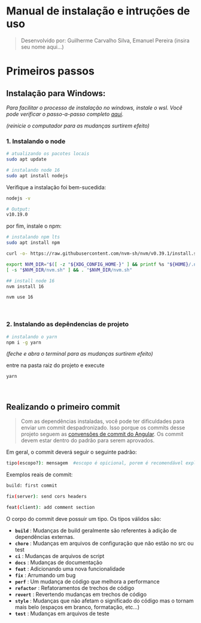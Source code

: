# **Manual de instalação e intruções de uso**

> Desenvolvido por: Guilherme Carvalho Silva, Emanuel Pereira (insira seu nome aqui...)

# Primeiros passos

## Instalação para Windows:

_Para facilitar o processo de instalação no windows, instale o wsl. Você pode verificar o passo-a-passo completo [aqui](https://pureinfotech.com/install-windows-subsystem-linux-2-windows-10/)._

_(reinicie o computador para as mudanças surtirem efeito)_

### 1. Instalando o node

```sh
# atualizando os pacotes locais
sudo apt update
```

```sh
# instalando node 16
sudo apt install nodejs
```

Verifique a instalação foi bem-sucedida:

```sh
nodejs -v
```

```sh
# Output:
v10.19.0
```

por fim, instale o npm:

```sh
# instalando npm lts
sudo apt install npm
```

```sh
curl -o- https://raw.githubusercontent.com/nvm-sh/nvm/v0.39.1/install.sh | bash
```

```sh
export NVM_DIR="$([ -z "${XDG_CONFIG_HOME-}" ] && printf %s "${HOME}/.nvm" || printf %s "${XDG_CONFIG_HOME}/nvm")"
[ -s "$NVM_DIR/nvm.sh" ] && . "$NVM_DIR/nvm.sh"
```

```sh
## install node 16
nvm install 16
```

```sh
nvm use 16
```

<br/>

### 2. Instalando as depêndencias de projeto

```sh
# instalando o yarn
npm i -g yarn
```

_(feche e abra o terminal para as mudanças surtirem efeito)_

entre na pasta raiz do projeto e execute

```sh
yarn
```

<br/>

## Realizando o primeiro commit

> Com as dependências instaladas, você pode ter dificuldades para enviar um commit despadronizado. Isso porque os commits desse projeto seguem as [convensões de commit do Angular](https://github.com/conventional-changelog/commitlint/tree/master/@commitlint/config-conventional#type-enum). Os commit devem estar dentro do padrão para serem aprovados.

Em geral, o commit deverá seguir o seguinte padrão:

```sh
tipo(escopo?): mensagem  #escopo é opicional, porem é recomendável explicitar se a mudança está no server ou client
```

Exemplos reais de commit:

```sh
build: first commit
```

```sh
fix(server): send cors headers
```

```sh
feat(client): add comment section
```

O corpo do commit deve possuir um tipo. Os tipos válidos são:

- **`build`** : Mudanças de build geralmente são referentes à adição de dependências externas.
- **`chore`** : Mudanças em arquivos de configuração que não estão no src ou test
- **`ci`** : Mudanças de arquivos de script
- **`docs`** : Mudanças de documentação
- **`feat`** : Adicionando uma nova funcionalidade
- **`fix`** : Arrumando um bug
- **`perf`** : Um mudança de código que melhora a performance
- **`refactor`** : Refatoramentos de trechos de código
- **`revert`** : Revertendo mudanças em trechos de código
- **`style`** : Mudanças que não afetam o significado do código mas o tornam mais belo (espaços em branco, formatação, etc...)
- **`test`** : Mudanças em arquivos de teste
